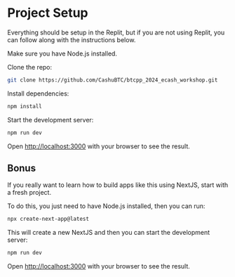 # Project Setup

Everything should be setup in the Replit, but if you are not using Replit, you can follow along with the instructions below.

Make sure you have Node.js installed.

Clone the repo:

```bash
git clone https://github.com/CashuBTC/btcpp_2024_ecash_workshop.git
```

Install dependencies:

```bash
npm install
```

Start the development server:

```bash
npm run dev
```

Open [http://localhost:3000](http://localhost:3000) with your browser to see the result.

## Bonus

If you really want to learn how to build apps like this using NextJS, start with a fresh project.

To do this, you just need to have Node.js installed, then you can run:

```bash
npx create-next-app@latest
```

This will create a new NextJS and then you can start the development server:

```bash
npm run dev
```

Open [http://localhost:3000](http://localhost:3000) with your browser to see the result.
